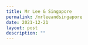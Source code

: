 ```yaml
---
title: Mr Lee & Singapore
permalink: /mrleeandsingapore
date: 2021-12-21
layout: post
description: ""
---
```

